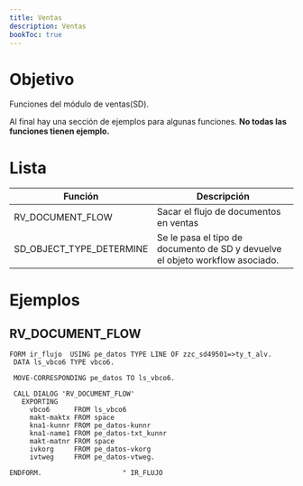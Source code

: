```yaml
---
title: Ventas
description: Ventas
bookToc: true
---
```


# Objetivo

Funciones del módulo de ventas(SD). 

Al final hay una sección de ejemplos para algunas funciones. **No todas las funciones tienen ejemplo.**

# Lista

Función | Descripción
--------|-------- 
RV_DOCUMENT_FLOW | Sacar el flujo de documentos en ventas | 
SD_OBJECT_TYPE_DETERMINE | Se le pasa el tipo de documento de SD y devuelve el objeto workflow asociado.


 # Ejemplos 

 ## RV_DOCUMENT_FLOW

 ```tpl
FORM ir_flujo  USING pe_datos TYPE LINE OF zzc_sd49501=>ty_t_alv.
  DATA ls_vbco6 TYPE vbco6.

  MOVE-CORRESPONDING pe_datos TO ls_vbco6.

  CALL DIALOG 'RV_DOCUMENT_FLOW'
    EXPORTING
      vbco6      FROM ls_vbco6
      makt-maktx FROM space
      kna1-kunnr FROM pe_datos-kunnr
      kna1-name1 FROM pe_datos-txt_kunnr
      makt-matnr FROM space
      ivkorg     FROM pe_datos-vkorg
      ivtweg     FROM pe_datos-vtweg.

ENDFORM.                    " IR_FLUJO
```